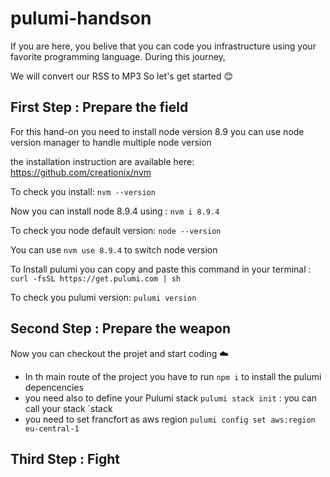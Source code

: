 # pulumi-handson
If you are here, you belive that you can code you infrastructure using your favorite programming language.
During this journey, 

We will convert our RSS to MP3 
So let's get started :blush:

## First Step : Prepare the field

For this hand-on you need to install node version 8.9
you can use node version manager to handle multiple node version

the installation instruction are available here: https://github.com/creationix/nvm

To check you install: `nvm --version`

Now you can install node 8.9.4 using : `nvm i 8.9.4`

To check you node default version: `node --version`

You can use `nvm use 8.9.4` to switch node version

To Install pulumi you can copy and paste this command in your terminal : `curl -fsSL https://get.pulumi.com | sh`

To check you pulumi version: `pulumi version`

## Second Step : Prepare the weapon

Now you can checkout the projet and start coding :cloud:

- In th main route of the project you have to run `npm i` to install the pulumi depencencies
- you need also to define your Pulumi stack  `pulumi stack init` : you can call your stack `stack
- you need to set francfort as aws region `pulumi config set aws:region eu-central-1`

## Third Step : Fight

###

